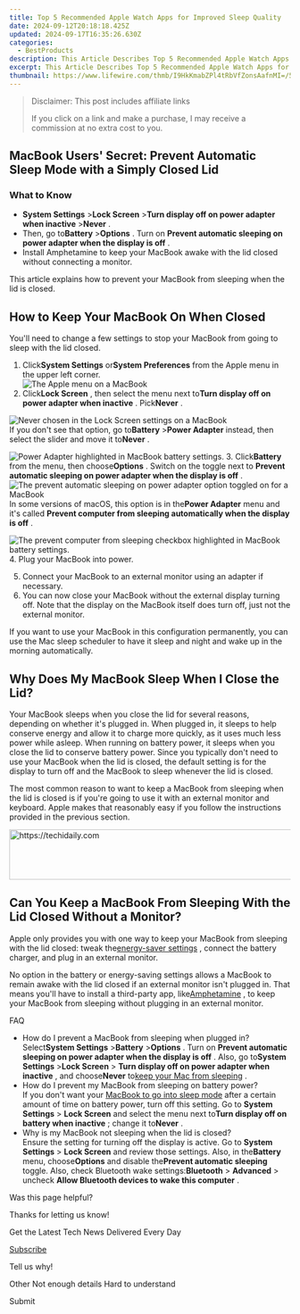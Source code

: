 ```yaml
---
title: Top 5 Recommended Apple Watch Apps for Improved Sleep Quality
date: 2024-09-12T20:18:18.425Z
updated: 2024-09-17T16:35:26.630Z
categories:
  - BestProducts
description: This Article Describes Top 5 Recommended Apple Watch Apps for Improved Sleep Quality
excerpt: This Article Describes Top 5 Recommended Apple Watch Apps for Improved Sleep Quality
thumbnail: https://www.lifewire.com/thmb/I9HkKmabZPl4tRbVfZonsAafnMI=/540x405/filters:no_upscale():max_bytes(150000):strip_icc():format(webp)/GettyImages-AdamKuylenstiernaEyeEm-5bedf7f446e0fb00511e31b1-62c7fbde721d45caafcfdbee14e50eb3.jpg
---
```


>  Disclaimer: This post includes affiliate links
>
>  If you click on a link and make a purchase, I may receive a commission at no extra cost to you.
>

## MacBook Users' Secret: Prevent Automatic Sleep Mode with a Simply Closed Lid
### What to Know

* **System Settings** \>**Lock Screen** \>**Turn display off on power adapter when inactive** \>**Never** .
* Then, go to**Battery** \>**Options** . Turn on **Prevent automatic sleeping on power adapter when the display is off** .
* Install Amphetamine to keep your MacBook awake with the lid closed without connecting a monitor.

 This article explains how to prevent your MacBook from sleeping when the lid is closed.  

## How to Keep Your MacBook On When Closed

 You'll need to change a few settings to stop your MacBook from going to sleep with the lid closed.  

1. Click**System Settings** or**System Preferences** from the Apple menu in the upper left corner.  
![The Apple menu on a MacBook](https://www.lifewire.com/thmb/l1I1ckMK4T1_Bb8Nx1Ws760pXLw=/1500x0/filters:no_upscale():max_bytes(150000):strip_icc():format(webp)/macos-apple-menu-6e1d16f2da7f416bb5b09df2e105dc93.png)
2. Click**Lock Screen** , then select the menu next to**Turn display off on power adapter when inactive** . Pick**Never** .  

![Never chosen in the Lock Screen settings on a MacBook](https://www.lifewire.com/thmb/WGYons73UuXIODOh3ULyu4XYico=/1500x0/filters:no_upscale():max_bytes(150000):strip_icc():format(webp)/macbook-never-turn-display-off-e1e0548dce774a84b6993fc70ed6d0ff.png)  
 If you don't see that option, go to**Battery** \>**Power Adapter** instead, then select the slider and move it to**Never** .  

![Power Adapter highlighted in MacBook battery settings.](https://www.lifewire.com/thmb/5fyup25_ft7wTwiyCcWz7UeWulA=/1500x0/filters:no_upscale():max_bytes(150000):strip_icc():format(webp)/005_prevent-macbook-from-sleeping-when-lid-is-closed-5203069-1f901024bdd54206baa2bd00c8544065.jpg)
3. Click**Battery** from the menu, then choose**Options** . Switch on the toggle next to **Prevent automatic sleeping on power adapter when the display is off** .  
![The prevent automatic sleeping on power adapter option toggled on for a MacBook](https://www.lifewire.com/thmb/TdcjINJG4V-giAXqHylO_KVorlQ=/1500x0/filters:no_upscale():max_bytes(150000):strip_icc():format(webp)/macbook-prevent-automatic-sleeping-f9b2e9316b674a2090717f4e035ca9b8.png)  
 In some versions of macOS, this option is in the**Power Adapter** menu and it's called **Prevent computer from sleeping automatically when the display is off** .  

![The prevent computer from sleeping checkbox highlighted in MacBook battery settings.](https://www.lifewire.com/thmb/RFati3T9B0Vn3TUJFCgh9KBh2aU=/1500x0/filters:no_upscale():max_bytes(150000):strip_icc():format(webp)/006_prevent-macbook-from-sleeping-when-lid-is-closed-5203069-17e72f1f27a841a2b500dee73546c20d.jpg)
4. Plug your MacBook into power.

5. Connect your MacBook to an external monitor using an adapter if necessary.
6. You can now close your MacBook without the external display turning off. Note that the display on the MacBook itself does turn off, just not the external monitor.

 If you want to use your MacBook in this configuration permanently, you can use the Mac sleep scheduler to have it sleep and night and wake up in the morning automatically.

## Why Does My MacBook Sleep When I Close the Lid?

 Your MacBook sleeps when you close the lid for several reasons, depending on whether it's plugged in. When plugged in, it sleeps to help conserve energy and allow it to charge more quickly, as it uses much less power while asleep. When running on battery power, it sleeps when you close the lid to conserve battery power. Since you typically don't need to use your MacBook when the lid is closed, the default setting is for the display to turn off and the MacBook to sleep whenever the lid is closed.

 The most common reason to want to keep a MacBook from sleeping when the lid is closed is if you're going to use it with an external monitor and keyboard. Apple makes that reasonably easy if you follow the instructions provided in the previous section.

<!-- affiliate ads begin -->
<a href="https://appsumo.8odi.net/c/5597632/2144278/7443" target="_top" id="2144278">
  <img src="//a.impactradius-go.com/display-ad/7443-2144278" border="0" alt="https://techidaily.com" width="728" height="90"/>
</a>
<img height="0" width="0" src="https://appsumo.8odi.net/i/5597632/2144278/7443" style="position:absolute;visibility:hidden;" border="0" />
<!-- affiliate ads end -->

## Can You Keep a MacBook From Sleeping With the Lid Closed Without a Monitor?

 Apple only provides you with one way to keep your MacBook from sleeping with the lid closed: tweak the[energy-saver settings](https://www.lifewire.com/use-energy-saver-preferences-pane-2260733) , connect the battery charger, and plug in an external monitor.

 No option in the battery or energy-saving settings allows a MacBook to remain awake with the lid closed if an external monitor isn't plugged in. That means you'll have to install a third-party app, like[Amphetamine](https://apps.apple.com/us/app/amphetamine/id937984704) , to keep your MacBook from sleeping without plugging in an external monitor.  

 FAQ

* How do I prevent a MacBook from sleeping when plugged in?  
 Select**System Settings** \>**Battery** \>**Options** . Turn on **Prevent automatic sleeping on power adapter when the display is off** . Also, go to**System Settings** \>**Lock Screen** \> **Turn display off on power adapter when inactive** , and choose**Never** to[keep your Mac from sleeping](https://www.lifewire.com/how-to-prevent-a-mac-from-going-to-sleep-5202831) .
* How do I prevent my MacBook from sleeping on battery power?  
 If you don't want your [MacBook to go into sleep mode](https://www.lifewire.com/what-happens-when-mac-is-put-to-sleep-2260787) after a certain amount of time on battery power, turn off this setting. Go to **System Settings** \> **Lock Screen** and select the menu next to**Turn display off on battery when inactive** ; change it to**Never** .
* Why is my MacBook not sleeping when the lid is closed?  
 Ensure the setting for turning off the display is active. Go to **System Settings** \> **Lock Screen** and review those settings. Also, in the**Battery** menu, choose**Options** and disable the**Prevent automatic sleeping** toggle. Also, check Bluetooth wake settings:**Bluetooth** \> **Advanced** \> uncheck **Allow Bluetooth devices to wake this computer** .

Was this page helpful?

Thanks for letting us know!

 Get the Latest Tech News Delivered Every Day

[Subscribe](https://www.lifewire.com/#)

Tell us why!

 Other  Not enough details  Hard to understand

 Submit

<ins class="adsbygoogle"
     style="display:block"
     data-ad-format="autorelaxed"
     data-ad-client="ca-pub-7571918770474297"
     data-ad-slot="1223367746"></ins>

<ins class="adsbygoogle"
     style="display:block"
     data-ad-client="ca-pub-7571918770474297"
     data-ad-slot="8358498916"
     data-ad-format="auto"
     data-full-width-responsive="true"></ins>



